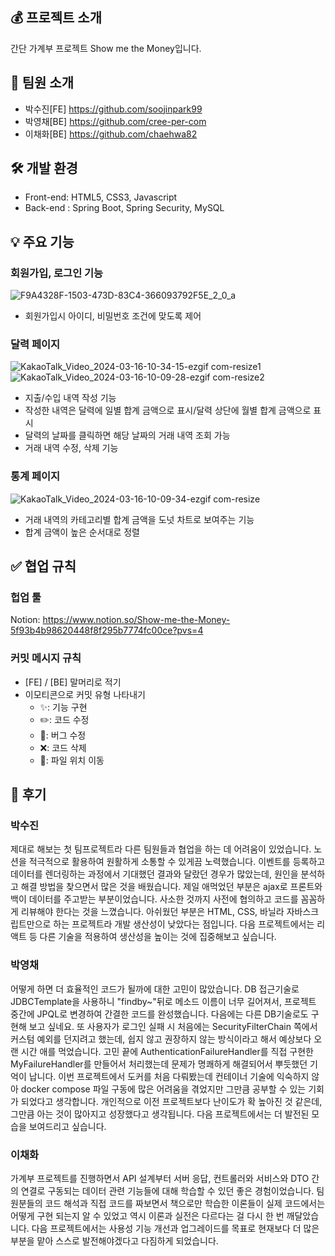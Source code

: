 ## 💰 프로젝트 소개

간단 가계부 프로젝트 Show me the Money입니다.

## 👥 팀원 소개

- 박수진[FE] <https://github.com/soojinpark99>
- 박영채[BE] <https://github.com/cree-per-com>
- 이채화[BE] <https://github.com/chaehwa82>

## 🛠️ 개발 환경

- Front-end: HTML5, CSS3, Javascript
- Back-end : Spring Boot, Spring Security, MySQL

## 💡 주요 기능

### 회원가입, 로그인 기능

![F9A4328F-1503-473D-83C4-366093792F5E_2_0_a](https://github.com/soojinpark99/ShowMeTheMoney/assets/154590790/32d6399e-c15d-4871-8693-4a501161c564)

- 회원가입시 아이디, 비밀번호 조건에 맞도록 제어

### 달력 페이지

![KakaoTalk_Video_2024-03-16-10-34-15-ezgif com-resize1](https://github.com/soojinpark99/ShowMeTheMoney/assets/154590790/df1df7e8-deee-4263-9fa4-caffce61bd35)
![KakaoTalk_Video_2024-03-16-10-09-28-ezgif com-resize2](https://github.com/soojinpark99/ShowMeTheMoney/assets/154590790/1dcf8b45-1c7d-450d-86d7-93e7b705d667)

- 지출/수입 내역 작성 기능
- 작성한 내역은 달력에 일별 합계 금액으로 표시/달력 상단에 월별 합계 금액으로 표시
- 달력의 날짜를 클릭하면 해당 날짜의 거래 내역 조회 가능
- 거래 내역 수정, 삭제 기능

### 통계 페이지

![KakaoTalk_Video_2024-03-16-10-09-34-ezgif com-resize](https://github.com/soojinpark99/ShowMeTheMoney/assets/154590790/85e7b6ac-e93b-440c-bc4a-49ae4e1e687f)

- 거래 내역의 카테고리별 합계 금액을 도넛 차트로 보여주는 기능
- 합계 금액이 높은 순서대로 정렬

## ✅ 협업 규칙

### 헙업 툴

Notion: <https://www.notion.so/Show-me-the-Money-5f93b4b98620448f8f295b7774fc00ce?pvs=4>

### 커밋 메시지 규칙

- [FE] / [BE] 말머리로 적기
- 이모티콘으로 커밋 유형 나타내기
  - ✨: 기능 구현
  - ✏️: 코드 수정
  - 🐞: 버그 수정
  - ❌: 코드 삭제
  - 📁: 파일 위치 이동

## 📝 후기

### 박수진

제대로 해보는 첫 팀프로젝트라 다른 팀원들과 협업을 하는 데 어려움이 있었습니다. 노션을 적극적으로 활용하여 원활하게 소통할 수 있게끔 노력했습니다. 이벤트를 등록하고 데이터를 렌더링하는 과정에서 기대했던 결과와 달랐던 경우가 많았는데, 원인을 분석하고 해결 방법을 찾으면서 많은 것을 배웠습니다. 제일 애먹었던 부분은 ajax로 프론트와 백이 데이터를 주고받는 부분이었습니다. 사소한 것까지 사전에 협의하고 코드를 꼼꼼하게 리뷰해야 한다는 것을 느꼈습니다. 아쉬웠던 부분은 HTML, CSS, 바닐라 자바스크립트만으로 하는 프로젝트라 개발 생산성이 낮았다는 점입니다. 다음 프로젝트에서는 리액트 등 다른 기술을 적용하여 생산성을 높이는 것에 집중해보고 싶습니다.

### 박영채

어떻게 하면 더 효율적인 코드가 될까에 대한 고민이 많았습니다. DB 접근기술로 JDBCTemplate을 사용하니 "findby~"뒤로 메소드 이름이 너무 길어져서, 프로젝트 중간에 JPQL로 변경하여 간결한 코드를 완성했습니다. 다음에는 다른 DB기술로도 구현해 보고 싶네요. 또 사용자가 로그인 실패 시 처음에는 SecurityFilterChain 쪽에서 커스텀 예외를 던지려고 했는데, 쉽지 않고 권장하지 않는 방식이라고 해서 예상보다 오랜 시간 애를 먹었습니다. 고민 끝에 AuthenticationFailureHandler를 직접 구현한 MyFailureHandler를 만들어서 처리했는데 문제가 명쾌하게 해결되어서 뿌듯했던 기억이 납니다. 이번 프로젝트에서 도커를 처음 다뤄봤는데 컨테이너 기술에 익숙하지 않아 docker compose 파일 구동에 많은 어려움을 겪었지만 그만큼 공부할 수 있는 기회가 되었다고 생각합니다. 개인적으로 이전 프로젝트보다 난이도가 확 높아진 것 같은데, 그만큼 아는 것이 많아지고 성장했다고 생각됩니다. 다음 프로젝트에서는 더 발전된 모습을 보여드리고 싶습니다.

### 이채화

가계부 프로젝트를 진행하면서 API 설계부터 서버 응답, 컨트롤러와 서비스와 DTO 간의 연결로 구동되는 데이터 관련 기능들에 대해 학습할 수 있던 좋은 경험이었습니다. 팀원분들의 코드 해석과 직접 코드를 짜보면서 책으로만 학습한 이론들이 실제 코드에서는 어떻게 구현 되는지 알 수 있었고 역시 이론과 실전은 다르다는 걸 다시 한 번 깨달았습니다. 다음 프로젝트에서는 사용성 기능 개선과 업그레이드를 목표로 현재보다 더 많은 부분을 맡아 스스로 발전해야겠다고 다짐하게 되었습니다.
